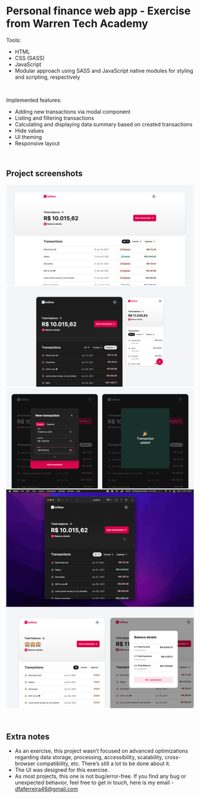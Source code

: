 # Personal finance web app - Exercise from Warren Tech Academy

Tools:

- HTML
- CSS (SASS)
- JavaScript
- Modular approach using SASS and JavaScript native modules for styling and scripting, respectively

<br>

Implemented features:

- Adding new transactions via modal component
- Listing and filtering transactions
- Calculating and displaying data summary based on created transactions
- Hide values
- UI theming
- Responsive layout

<br>

## Project screenshots

<img src=".github/project-screenshot-1.png"><br>
<img src=".github/project-screenshot-2.png"><br>
<img src=".github/project-screenshot-3.png"><br>
<img src=".github/adding-transaction.gif"><br>
<img src=".github/project-screenshot-4.png"><br>

<br>

## Extra notes

- As an exercise, this project wasn’t focused on advanced optimizations regarding data storage, processing, accessibility, scalability, cross-browser compatibility, etc. There’s still a lot to be done about it.
- The UI was designed for this exercise.
- As most projects, this one is not bug/error-free. If you find any bug or unexpected behavior, feel free to get in touch, here is my email - dfaferreira46@gmail.com
